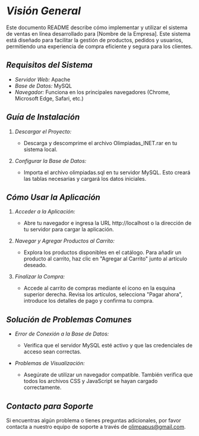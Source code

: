 # *Visión General*
Este documento README describe cómo implementar y utilizar el sistema de ventas en línea desarrollado para [Nombre de la Empresa]. Este sistema está diseñado para facilitar la gestión de productos, pedidos y usuarios, permitiendo una experiencia de compra eficiente y segura para los clientes.

## *Requisitos del Sistema*
- *Servidor Web:* Apache
- *Base de Datos:* MySQL
- *Navegador:* Funciona en los principales navegadores (Chrome, Microsoft Edge, Safari, etc.)

## *Guía de Instalación*
1. *Descargar el Proyecto:*
    - Descarga y descomprime el archivo Olimpiadas_INET.rar en tu sistema local.

2. *Configurar la Base de Datos:*
    - Importa el archivo olimpiadas.sql en tu servidor MySQL. Esto creará las tablas necesarias y cargará los datos iniciales.

## *Cómo Usar la Aplicación*
1. *Acceder a la Aplicación:*
    - Abre tu navegador e ingresa la URL http://localhost o la dirección de tu servidor para cargar la aplicación.

2. *Navegar y Agregar Productos al Carrito:*
    - Explora los productos disponibles en el catálogo. Para añadir un producto al carrito, haz clic en "Agregar al Carrito" junto al artículo deseado.

3. *Finalizar la Compra:*
    - Accede al carrito de compras mediante el ícono en la esquina superior derecha. Revisa los artículos, selecciona "Pagar ahora", introduce los detalles de pago y confirma tu compra.

## *Solución de Problemas Comunes*
- *Error de Conexión a la Base de Datos:*
    - Verifica que el servidor MySQL esté activo y que las credenciales de acceso sean correctas.

- *Problemas de Visualización:*
    - Asegúrate de utilizar un navegador compatible. También verifica que todos los archivos CSS y JavaScript se hayan cargado correctamente.

## *Contacto para Soporte*
Si encuentras algún problema o tienes preguntas adicionales, por favor contacta a nuestro equipo de soporte a través de [olimpapus@gmail.com](mailto:olimpapus@gmail.com).